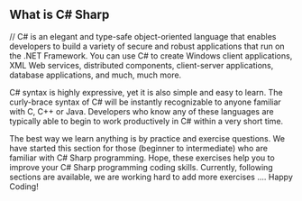 ## What is C# Sharp

//
C# is an elegant and type-safe object-oriented language that enables developers to build a variety of secure and robust applications that run on the .NET Framework. You can use C# to create Windows client applications, XML Web services, distributed components, client-server applications, database applications, and much, much more.

C# syntax is highly expressive, yet it is also simple and easy to learn. The curly-brace syntax of C# will be instantly recognizable to anyone familiar with C, C++ or Java. Developers who know any of these languages are typically able to begin to work productively in C# within a very short time.

The best way we learn anything is by practice and exercise questions. We have started this section for those (beginner to intermediate) who are familiar with C# Sharp programming. Hope, these exercises help you to improve your C# Sharp programming coding skills. Currently, following sections are available, we are working hard to add more exercises .... Happy Coding!
